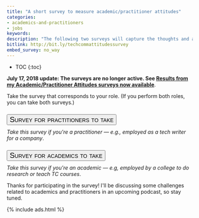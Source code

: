 ```yaml
---
title: "A short survey to measure academic/practitioner attitudes"
categories:
- academics-and-practitioners
- jobs
keywords:
description: "The following two surveys will capture the thoughts and attitudes that Tech Comm practitioners and academics have towards each other as members of the same field. The survey takes approximately 1 minute to complete and consists only of 7 selections about whether you agree or disagree (along a scale). Your answers are anonymous. The responses here will be compared to a similar survey administered at a later time."
bitlink: http://bit.ly/techcommattitudessurvey
embed_survey: no_way
---
```


* TOC
{:toc}

**July 17, 2018 update: The surveys are no longer active. See [Results from my Academic/Practitioner Attitudes surveys now available](/2018/07/17/interpreting-results-of-academic-practitioner-survey/)**.

<style>
button.btn {
  font-family: Arial; Verdana; Tahoma;
  font-variant: small-caps;
  margin: 10px;
  margin-left: 0px;
}
.btn {
  font-size: 20px;
}
</style>

Take the survey that corresponds to your role. (If you perform both roles, you can take both surveys.)

<a href="https://www.questionpro.com/t/AOaGwZcWtz" target="\_blank"><button type="button" class="btn btn-info">Survey for practitioners to take</button></a> <br/>*Take this survey if you're a practitioner &mdash; e.g., employed as a tech writer for a company*.

<a href="https://www.questionpro.com/t/AOaGwZcWKC" target="\_blank"><button type="button" class="btn btn-warning">Survey for academics to take</button></a> <br/>*Take this survey if you're an academic &mdash; e.g, employed by a college to do research or teach TC courses*.

Thanks for participating in the survey! I'll be discussing some challenges related to academics and practitioners in an upcoming podcast, so stay tuned.

{% include ads.html %}
